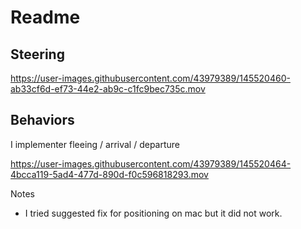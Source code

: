 # Readme

## Steering



https://user-images.githubusercontent.com/43979389/145520460-ab33cf6d-ef73-44e2-ab9c-c1fc9bec735c.mov



## Behaviors
I implementer fleeing / arrival / departure 


https://user-images.githubusercontent.com/43979389/145520464-4bcca119-5ad4-477d-890d-f0c596818293.mov

Notes

* I tried suggested fix for positioning on mac but it did not work.
